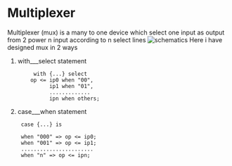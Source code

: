 # Multiplexer

Multiplexer (mux) is a many to one device which select one input as output from  2 power n input according to n select lines
![schematics](https://user-images.githubusercontent.com/96820094/221408645-2db79804-8136-49c4-a670-15e67a09edf0.png)
Here i have designed mux in 2 ways

1. with___select statement

            with {...} select
           op <= ip0 when "00",
                 ip1 when "01",
                 .............
                 ipn when others;

3. case___when statement

        case {...} is
        
        when "000" => op <= ip0;
        when "001" => op <= ip1;
        .......................
        when "n" => op <= ipn;
